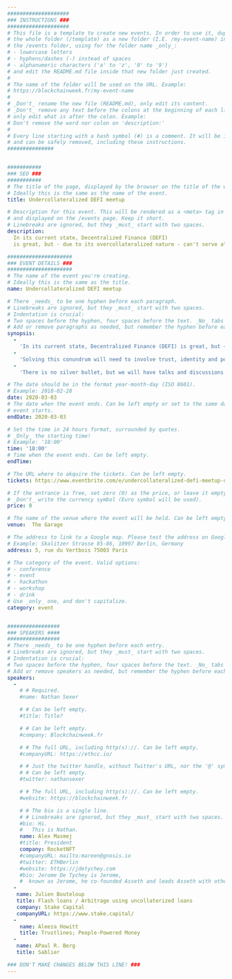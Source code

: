 ```yaml
---
####################
### INSTRUCTIONS ###
####################
# This file is a template to create new events. In order to use it, duplicate
# the whole folder (/template) as a new folder (I.E. /my-event-name) inside of
# the /events folder, using for the folder name _only_:
# - lowercase letters
# - hyphens/dashes (-) instead of spaces
# - alphanumeric characters ('a' to 'z', '0' to '9')
# and edit the README.md file inside that new folder just created.
#
# The name of the folder will be used on the URL. Example:
# https://blockchainweek.fr/my-event-name
#
# _Don't_ rename the new file (README.md), only edit its content.
# _Don't_ remove any text before the colons at the beginning of each line,
# only edit what is after the colon. Example:
# Don't remove the word nor colon on 'description:'
#
# Every line starting with a hash symbol (#) is a comment. It will be ignored
# and can be safely removed, including these instructions.
###############


###########
### SEO ###
###########
# The title of the page, displayed by the browser on the title of the window.
# Ideally this is the same as the name of the event.
title: Undercollateralized DEFI meetup

# Description for this event. This will be rendered as a <meta> tag in the HTML,
# and displayed on the /events page. Keep it short.
# Linebreaks are ignored, but they _must_ start with two spaces.
description: 
  In its current state, Decentralized Finance (DEFI)
  is great, but - due to its overcollateralized nature - can't serve all credit use cases and everyone in need of financing(...)

#####################
### EVENT DETAILS ###
#####################
# The name of the event you're creating.
# Ideally this is the same as the title.
name: Undercollateralized DEFI meetup

# There _needs_ to be one hyphen before each paragraph.
# Linebreaks are ignored, but they _must_ start with two spaces.
# Indentation is crucial:
# Two spaces before the hyphen, four spaces before the text. _No_ tabs allowed.
# Add or remove paragraphs as needed, but remember the hyphen before each entry.
synopsis:
  -
    'In its current state, Decentralized Finance (DEFI) is great, but — due to its overcollateralized nature — cannot serve all credit use cases and everyone in need of financing.'
  -
    'Solving this conundrum will need to involve trust, identity and potentially novel forms of financial protocols.'
  -
    'There is no silver bullet, but we will have talks and discussions around concepts and potential solutions that bring us closer to undercollateralized DEFI.'

# The date should be in the format year-month-day (ISO 8601).
# Example: 2018-02-28
date: 2020-03-03
# The date when the event ends. Can be left empty or set to the same day the
# event starts.
endDate: 2020-03-03

# Set the time in 24 hours format, surrounded by quotes.
# _Only_ the starting time!
# Example: '18:00'
time: '18:00'
# Time when the event ends. Can be left empty.
endTime: 

# The URL where to akquire the tickets. Can be left empty.
tickets: https://www.eventbrite.com/e/undercollateralized-defi-meetup-during-ethcc-tickets-92878561277

# If the entrance is free, set zero (0) as the price, or leave it empty.
# _Don't_ write the currency symbol (Euro symbol will be used).
price: 0

# The name of the venue where the event will be held. Can be left empty.
venue:  The Garage

# The address to link to a Google map. Please test the address on Google Maps.
# Example: Skalitzer Strasse 85-86, 10997 Berlin, Germany
address: 5, rue du Vertbois 75003 Paris

# The category of the event. Valid options:
# - conference
# - event
# - hackathon
# - workshop
# - drink
# Use _only_ one, and don't capitalize.
category: event


#################
### SPEAKERS ####
#################
# There _needs_ to be one hyphen before each entry.
# Linebreaks are ignored, but they _must_ start with two spaces.
# Indentation is crucial:
# Two spaces before the hyphen, four spaces before the text. _No_ tabs allowed.
# Add or remove speakers as needed, but remember the hyphen before each entry.
speakers:
  -
    # # Required.
    #name: Nathan Sexer

    # # Can be left empty.
    #title: Title?

    # # Can be left empty.
    #company: Blockchainweek.fr

    # # The full URL, including http(s)://. Can be left empty.
    #companyURL: https://ethcc.io/

    # # Just the twitter handle, without Twitter's URL, nor the '@' symbol.
    # # Can be left empty.
    #twitter: nathansexer

    # # The full URL, including http(s)://. Can be left empty.
    #website: https://blockchainweek.fr

    # # The bio is a single line.
    # # Linebreaks are ignored, but they _must_ start with two spaces.
    #bio: Hi.
    #   This is Nathan. 
    name: Alex Masmej
    #title: President
    company: RocketNFT
    #companyURL: mailto:mareen@gnosis.io
    #twitter: ETHBerlin
    #website: https://jdetychey.com
    #bio: Jerome De Tychey is Jerome,
    #  known as Jerome, he co-founded Asseth and leads Asseth with other asseths.
  -
   name: Julien Bouteloup
   title: Flash loans / Arbitrage using uncollaterized loans
   company: Stake Capital
   companyURL: https://www.stake.capital/
  -
    name: Aleeza Howitt
    title: Trustlines; People-Powered Money
  -
   name: APaul R. Berg
   title: Sablier

### DON'T MAKE CHANGES BELOW THIS LINE! ###
---
```

<!-- ### DON'T MAKE CHANGES BELOW THIS LINE! ### -->

<Event-Content/>

